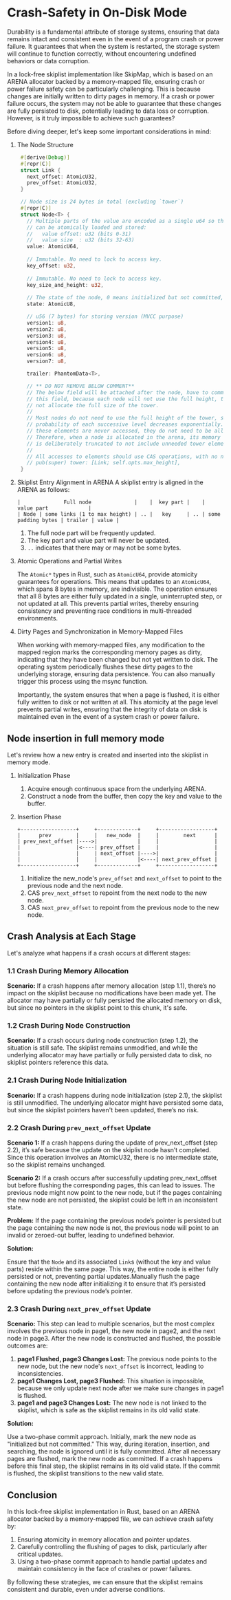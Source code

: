 # Crash-Safety in On-Disk Mode

Durability is a fundamental attribute of storage systems, ensuring that data remains intact and consistent even in the event of a program crash or power failure. It guarantees that when the system is restarted, the storage system will continue to function correctly, without encountering undefined behaviors or data corruption.

In a lock-free skiplist implementation like SkipMap, which is based on an ARENA allocator backed by a memory-mapped file, ensuring crash or power failure safety can be particularly challenging. This is because changes are initially written to dirty pages in memory. If a crash or power failure occurs, the system may not be able to guarantee that these changes are fully persisted to disk, potentially leading to data loss or corruption. However, is it truly impossible to achieve such guarantees?

Before diving deeper, let's keep some important considerations in mind:

1. The Node Structure

   ```rust
    #[derive(Debug)]
    #[repr(C)]
    struct Link {
      next_offset: AtomicU32,
      prev_offset: AtomicU32,
    }

    // Node size is 24 bytes in total (excluding `tower`)
    #[repr(C)]
    struct Node<T> {
      // Multiple parts of the value are encoded as a single u64 so that it
      // can be atomically loaded and stored:
      //   value offset: u32 (bits 0-31)
      //   value size  : u32 (bits 32-63)
      value: AtomicU64,
      
      // Immutable. No need to lock to access key.
      key_offset: u32,
      
      // Immutable. No need to lock to access key.
      key_size_and_height: u32,
      
      // The state of the node, 0 means initialized but not committed, 1 means committed.      
      state: AtomicU8,

      // u56 (7 bytes) for storing version (MVCC purpose)
      version1: u8,
      version2: u8,
      version3: u8,
      version4: u8,
      version5: u8,
      version6: u8,
      version7: u8,

      trailer: PhantomData<T>,

      // ** DO NOT REMOVE BELOW COMMENT**
      // The below field will be attached after the node, have to comment out
      // this field, because each node will not use the full height, the code will
      // not allocate the full size of the tower.
      //
      // Most nodes do not need to use the full height of the tower, since the
      // probability of each successive level decreases exponentially. Because
      // these elements are never accessed, they do not need to be allocated.
      // Therefore, when a node is allocated in the arena, its memory footprint
      // is deliberately truncated to not include unneeded tower elements.
      //
      // All accesses to elements should use CAS operations, with no need to lock.
      // pub(super) tower: [Link; self.opts.max_height],
    }
   ```

2. Skiplist Entry Alignment in ARENA
    A skiplist entry is aligned in the ARENA as follows:

    ```text
    |              Full node              |    |  key part |    |               value part             |          
    | Node | some links (1 to max height) | .. |   key     | .. | some padding bytes | trailer | value |
    ```

    1. The full node part will be frequently updated.
    2. The key part and value part will never be updated.
    3. `..` indicates that there may or may not be some bytes.
3. Atomic Operations and Partial Writes

   The `Atomic*` types in Rust, such as `AtomicU64`, provide atomicity guarantees for operations. This means that updates to an `AtomicU64`, which spans 8 bytes in memory, are indivisible. The operation ensures that all 8 bytes are either fully updated in a single, uninterrupted step, or not updated at all. This prevents partial writes, thereby ensuring consistency and preventing race conditions in multi-threaded environments.

4. Dirty Pages and Synchronization in Memory-Mapped Files

    When working with memory-mapped files, any modification to the mapped region marks the corresponding memory pages as dirty, indicating that they have been changed but not yet written to disk. The operating system periodically flushes these dirty pages to the underlying storage, ensuring data persistence. You can also manually trigger this process using the msync function.

    Importantly, the system ensures that when a page is flushed, it is either fully written to disk or not written at all. This atomicity at the page level prevents partial writes, ensuring that the integrity of data on disk is maintained even in the event of a system crash or power failure.

## Node insertion in full memory mode

Let's review how a new entry is created and inserted into the skiplist in memory mode.

1. Initialization Phase

   1. Acquire enough continuous space from the underlying ARENA.
   2. Construct a node from the buffer, then copy the key and value to the buffer.

2. Insertion Phase

    ```text
    +------------------+     +-------------+     +------------------+
    |      prev        |     |   new_node  |     |        next      |
    | prev_next_offset |---->|             |     |                  |
    |                  |<----| prev_offset |     |                  |
    |                  |     | next_offset |---->|                  |
    |                  |     |             |<----| next_prev_offset |
    +------------------+     +-------------+     +------------------+
    ```

   1. Initialize the new_node's `prev_offset` and `next_offset` to point to the previous node and the next node.
   2. CAS `prev_next_offset` to repoint from the next node to the new node.
   3. CAS `next_prev_offset` to repoint from the previous node to the new node.

## Crash Analysis at Each Stage

Let's analyze what happens if a crash occurs at different stages:

### 1.1 Crash During Memory Allocation

**Scenario:** If a crash happens after memory allocation (step 1.1), there’s no impact on the skiplist because no modifications have been made yet. The allocator may have partially or fully persisted the allocated memory on disk, but since no pointers in the skiplist point to this chunk, it's safe.

### 1.2 Crash During Node Construction

**Scenario:** If a crash occurs during node construction (step 1.2), the situation is still safe. The skiplist remains unmodified, and while the underlying allocator may have partially or fully persisted data to disk, no skiplist pointers reference this data.

### 2.1 Crash During Node Initialization

**Scenario:** If a crash happens during node initialization (step 2.1), the skiplist is still unmodified. The underlying allocator might have persisted some data, but since the skiplist pointers haven't been updated, there’s no risk.

### 2.2 Crash During `prev_next_offset` Update

**Scenario 1:** If a crash happens during the update of prev_next_offset (step 2.2), it’s safe because the update on the skiplist node hasn’t completed. Since this operation involves an AtomicU32, there is no intermediate state, so the skiplist remains unchanged.

**Scenario 2:** If a crash occurs after successfully updating prev_next_offset but before flushing the corresponding pages, this can lead to issues. The previous node might now point to the new node, but if the pages containing the new node are not persisted, the skiplist could be left in an inconsistent state.

**Problem:** If the page containing the previous node’s pointer is persisted but the page containing the new node is not, the previous node will point to an invalid or zeroed-out buffer, leading to undefined behavior.

**Solution:**

Ensure that the `Node` and its associated `Link`s (without the key and value parts) reside within the same page. This way, the entire node is either fully persisted or not, preventing partial updates.Manually flush the page containing the new node after initializing it to ensure that it’s persisted before updating the previous node’s pointer.

### 2.3 Crash During `next_prev_offset` Update

**Scenario:** This step can lead to multiple scenarios, but the most complex involves the previous node in page1, the new node in page2, and the next node in page3. After the new node is constructed and flushed, the possible outcomes are:

1. **page1 Flushed, page3 Changes Lost:** The previous node points to the new node, but the new node's `next_offset` is incorrect, leading to inconsistencies.
2. **page1 Changes Lost, page3 Flushed:** This situation is impossible, because we only update next node after we make sure changes in page1 is flushed.
3. **page1 and page3 Changes Lost:** The new node is not linked to the skiplist, which is safe as the skiplist remains in its old valid state.

**Solution:**

Use a two-phase commit approach. Initially, mark the new node as "initialized but not committed." This way, during iteration, insertion, and searching, the node is ignored until it is fully committed.
After all necessary pages are flushed, mark the new node as committed. If a crash happens before this final step, the skiplist remains in its old valid state. If the commit is flushed, the skiplist transitions to the new valid state.

## Conclusion

In this lock-free skiplist implementation in Rust, based on an ARENA allocator backed by a memory-mapped file, we can achieve crash safety by:

1. Ensuring atomicity in memory allocation and pointer updates.
2. Carefully controlling the flushing of pages to disk, particularly after critical updates.
3. Using a two-phase commit approach to handle partial updates and maintain consistency in the face of crashes or power failures.

By following these strategies, we can ensure that the skiplist remains consistent and durable, even under adverse conditions.
